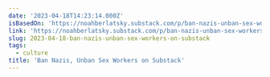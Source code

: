 ```yaml
---
date: '2023-04-18T14:23:14.000Z'
isBasedOn: 'https://noahberlatsky.substack.com/p/ban-nazis-unban-sex-workers-on-substack'
link: 'https://noahberlatsky.substack.com/p/ban-nazis-unban-sex-workers-on-substack'
slug: 2023-04-18-ban-nazis-unban-sex-workers-on-substack
tags:
  - culture
title: 'Ban Nazis, Unban Sex Workers on Substack'
---
```


